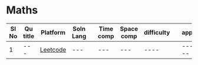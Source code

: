 
# Maths

| Sl No | Qu title | Platform                            | Soln Lang |   | Time comp | Space comp | difficulty |    | approach |
| --     | ---     |   ------                            | ---       |-- | ---       | ---        | ----       | -- | ---------|
| 1    | ---       | [Leetcode](../leetcodeQuestions.md) | ---       |   | ---       | ---        | ----       |    | ---------|




